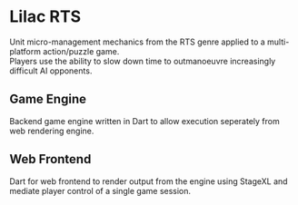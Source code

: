 # Lilac RTS

Unit micro-management mechanics from the RTS genre applied to a multi-platform action/puzzle game.\
Players use the ability to slow down time to outmanoeuvre increasingly difficult AI opponents.

## Game Engine

Backend game engine written in Dart to allow execution seperately from web rendering engine.

## Web Frontend

Dart for web frontend to render output from the engine using StageXL and mediate player control of a single game session.
